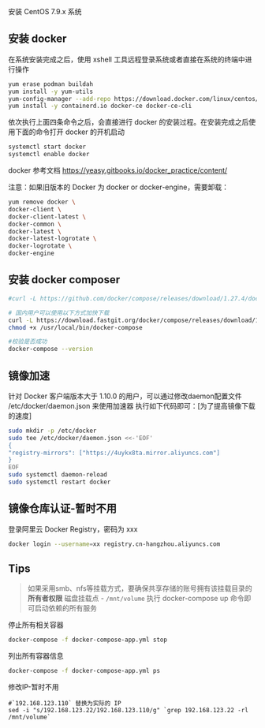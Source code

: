 安装 CentOS 7.9.x 系统

## 安装 docker
在系统安装完成之后，使用 xshell 工具远程登录系统或者直接在系统的终端中进行操作
```bash
yum erase podman buildah
yum install -y yum-utils
yum-config-manager --add-repo https://download.docker.com/linux/centos/docker-ce.repo
yum install -y containerd.io docker-ce docker-ce-cli
```

依次执行上面四条命令之后，会直接进行 docker 的安装过程。在安装完成之后使用下面的命令打开 docker 的开机启动

```bash
systemctl start docker
systemctl enable docker
```

docker 参考文档 https://yeasy.gitbooks.io/docker_practice/content/

注意：如果旧版本的 Docker 为 docker or docker-engine，需要卸载：
```bash
yum remove docker \
docker-client \
docker-client-latest \
docker-common \
docker-latest \
docker-latest-logrotate \
docker-logrotate \
docker-engine
```


## 安装 docker composer 

```bash
#curl -L https://github.com/docker/compose/releases/download/1.27.4/docker-compose-`uname -s`-`uname -m` > /usr/local/bin/docker-compose

# 国内用户可以使用以下方式加快下载
curl -L https://download.fastgit.org/docker/compose/releases/download/1.27.4/docker-compose-`uname -s`-`uname -m` > /usr/local/bin/docker-compose
chmod +x /usr/local/bin/docker-compose

#校验是否成功
docker-compose --version
```


## 镜像加速

针对 Docker 客户端版本大于 1.10.0 的用户，可以通过修改daemon配置文件 /etc/docker/daemon.json 来使用加速器
执行如下代码即可：[为了提高镜像下载的速度]

```bash
sudo mkdir -p /etc/docker
sudo tee /etc/docker/daemon.json <<-'EOF'
{
"registry-mirrors": ["https://4uykx8ta.mirror.aliyuncs.com"]
}
EOF
sudo systemctl daemon-reload
sudo systemctl restart docker
```


## 镜像仓库认证-暂时不用

登录阿里云 Docker Registry，密码为 xxx

```bash
docker login --username=xx registry.cn-hangzhou.aliyuncs.com
```


## Tips
> 如果采用smb、nfs等挂载方式，要确保共享存储的账号拥有该挂载目录的**所有者权限**
> 磁盘挂载点 - `/mnt/volume`
> 执行 docker-compose up 命令即可启动依赖的所有服务

停止所有相关容器

```bash
docker-compose -f docker-compose-app.yml stop
```

列出所有容器信息

```bash
docker-compose -f docker-compose-app.yml ps
```

修改IP-暂时不用

```
#`192.168.123.110` 替换为实际的 IP
sed -i "s/192.168.123.22/192.168.123.110/g" `grep 192.168.123.22 -rl /mnt/volume`
```

